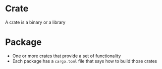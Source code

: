 # Crate
A crate is a binary or a library

# Package
- One or more crates that provide a set of functionality
- Each package has a `cargo.toml` file that says how to build those crates